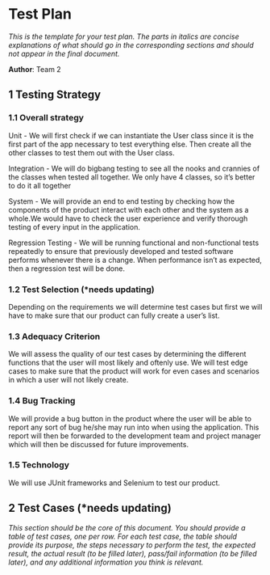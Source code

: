# Test Plan

*This is the template for your test plan. The parts in italics are concise explanations of what should go in the corresponding sections and should not appear in the final document.*

**Author**: Team 2

## 1 Testing Strategy

### 1.1 Overall strategy

Unit - We will first check if we can instantiate the User class since it is the first part of the app necessary to test everything else. Then create all the other classes to test them out with the User class.

Integration - We will do bigbang testing to see all the nooks and crannies of the classes when tested all together. We only have 4 classes, so it’s better to do it all together

System - We will provide an end to end testing by checking how the components of the product interact with each other and the system as a whole.We would have to check the user experience and verify thorough testing of every input in the application.

Regression Testing - We will be running functional and non-functional tests repeatedly to ensure that previously developed and tested software performs whenever there is a change. When performance isn’t as expected, then a regression test will be done.

### 1.2 Test Selection (*needs updating)

Depending on the requirements we will determine test cases but first we will have to make sure that our product can fully create a user’s list.


### 1.3 Adequacy Criterion

We will assess the quality of our test cases by determining the different functions that the user will most likely and oftenly use. We will test edge cases to make sure that the product will work for even cases and scenarios in which a user will not likely create.

### 1.4 Bug Tracking

We will provide a bug button in the product where the user will be able to report any sort of bug he/she may run into when using the application. This report will then be forwarded to the development team and project manager which will then be discussed for future improvements.

### 1.5 Technology

We will use JUnit frameworks and Selenium to test our product. 

## 2 Test Cases (*needs updating)

*This section should be the core of this document. You should provide a table of test cases, one per row. For each test case, the table should provide its purpose, the steps necessary to perform the test, the expected result, the actual result (to be filled later), pass/fail information (to be filled later), and any additional information you think is relevant.*